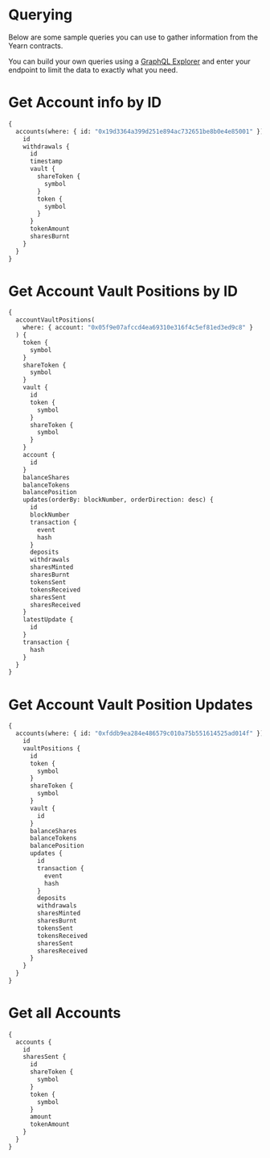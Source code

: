# Querying

Below are some sample queries you can use to gather information from the Yearn contracts.

You can build your own queries using a [GraphQL Explorer](https://graphiql-online.com/graphiql) and enter your endpoint to limit the data to exactly what you need.

# Get Account info by ID

```graphql
{
  accounts(where: { id: "0x19d3364a399d251e894ac732651be8b0e4e85001" }) {
    id
    withdrawals {
      id
      timestamp
      vault {
        shareToken {
          symbol
        }
        token {
          symbol
        }
      }
      tokenAmount
      sharesBurnt
    }
  }
}
```

# Get Account Vault Positions by ID

```graphql
{
  accountVaultPositions(
    where: { account: "0x05f9e07afccd4ea69310e316f4c5ef81ed3ed9c8" }
  ) {
    token {
      symbol
    }
    shareToken {
      symbol
    }
    vault {
      id
      token {
        symbol
      }
      shareToken {
        symbol
      }
    }
    account {
      id
    }
    balanceShares
    balanceTokens
    balancePosition
    updates(orderBy: blockNumber, orderDirection: desc) {
      id
      blockNumber
      transaction {
        event
        hash
      }
      deposits
      withdrawals
      sharesMinted
      sharesBurnt
      tokensSent
      tokensReceived
      sharesSent
      sharesReceived
    }
    latestUpdate {
      id
    }
    transaction {
      hash
    }
  }
}
```

# Get Account Vault Position Updates

```graphql
{
  accounts(where: { id: "0xfddb9ea284e486579c010a75b551614525ad014f" }) {
    id
    vaultPositions {
      id
      token {
        symbol
      }
      shareToken {
        symbol
      }
      vault {
        id
      }
      balanceShares
      balanceTokens
      balancePosition
      updates {
        id
        transaction {
          event
          hash
        }
        deposits
        withdrawals
        sharesMinted
        sharesBurnt
        tokensSent
        tokensReceived
        sharesSent
        sharesReceived
      }
    }
  }
}
```

# Get all Accounts

```graphql
{
  accounts {
    id
    sharesSent {
      id
      shareToken {
        symbol
      }
      token {
        symbol
      }
      amount
      tokenAmount
    }
  }
}
```
